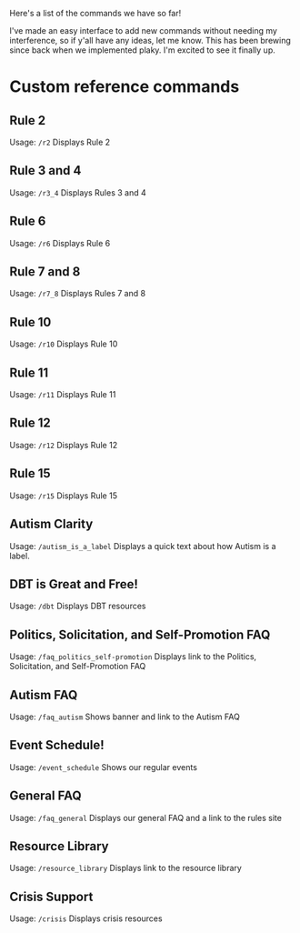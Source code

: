 Here's a list of the commands we have so far!

I've made an easy interface to add new commands without needing my interference, so if y'all have any ideas, let me know. This has been brewing since back when we implemented plaky. I'm excited to see it finally up.

# Custom reference commands

## Rule 2
Usage: `/r2`
Displays Rule 2

## Rule 3 and 4
Usage: `/r3_4`
Displays Rules 3 and 4

## Rule 6
Usage: `/r6`
Displays Rule 6

## Rule 7 and 8
Usage: `/r7_8`
Displays Rules 7 and 8

## Rule 10
Usage: `/r10`
Displays Rule 10

## Rule 11
Usage: `/r11`
Displays Rule 11

## Rule 12
Usage: `/r12`
Displays Rule 12

## Rule 15
Usage: `/r15`
Displays Rule 15

## Autism Clarity
Usage: `/autism_is_a_label`
Displays a quick text about how Autism is a label.

## DBT is Great and Free!
Usage: `/dbt`
Displays DBT resources

## Politics, Solicitation, and Self-Promotion FAQ
Usage: `/faq_politics_self-promotion`
Displays link to the Politics, Solicitation, and Self-Promotion FAQ

## Autism FAQ
Usage: `/faq_autism`
Shows banner and link to the Autism FAQ

## Event Schedule!
Usage: `/event_schedule`
Shows our regular events

## General FAQ
Usage: `/faq_general`
Displays our general FAQ and a link to the rules site

## Resource Library
Usage: `/resource_library`
Displays link to the resource library

## Crisis Support
Usage: `/crisis`
Displays crisis resources
